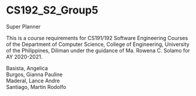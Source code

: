 # CS192_S2_Group5

Super Planner

This is a course requirements for CS191/192 Software Engineering Courses of the Department of Computer Science, College of Engineering, University of the Philippines, Diliman under the guidance of Ma. Rowena C. Solamo for AY 2020-2021.

Basista, Angelica\
Burgos, Gianna Pauline\
Maderal, Lance Andre\
Santiago, Martin Rodolfo
